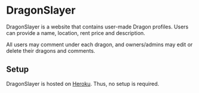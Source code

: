 # DragonSlayer

DragonSlayer is a website that contains user-made Dragon profiles.
Users can provide a name, location, rent price and description.

All users may comment under each dragon, and owners/admins may edit or delete their dragons and comments.


## Setup

DragonSlayer is hosted on [Heroku](https://radiant-caverns-41410.herokuapp.com).
Thus, no setup is required.